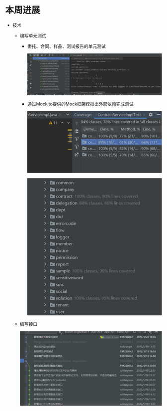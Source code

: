 # 本周进展

- 技术

  - 编写单元测试

    - 委托、合同、样品、测试报告的单元测试

      ![1](每周进展-B组-5.23.assets/test1.png)

    - 通过Mockito提供的Mock框架模拟出外部依赖完成测试

      ![](每周进展-B组-5.23.assets/test2.png)

      ![](每周进展-B组-5.23.assets/test3.png)

  - 编写接口

    ![](每周进展-B组-5.23.assets/content.png)

